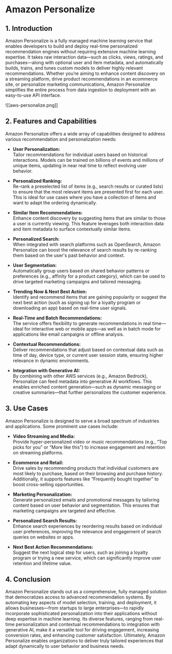 # Amazon Personalize
## 1. Introduction

Amazon Personalize is a fully managed machine learning service that enables developers to build and deploy real-time personalized recommendation engines without requiring extensive machine learning expertise. It takes raw interaction data—such as clicks, views, ratings, and purchases—along with optional user and item metadata, and automatically builds, trains, and tunes custom models to deliver highly relevant recommendations. Whether you’re aiming to enhance content discovery on a streaming platform, drive product recommendations in an ecommerce site, or personalize marketing communications, Amazon Personalize simplifies the entire process from data ingestion to deployment with an easy-to-use API interface.  

![[aws-personalize.png]]
## 2. Features and Capabilities

Amazon Personalize offers a wide array of capabilities designed to address various recommendation and personalization needs:

- **User Personalization:**  
    Tailor recommendations for individual users based on historical interactions. Models can be trained on billions of events and millions of unique items, updating in near real time to reflect evolving user behavior.  
    
- **Personalized Ranking:**  
    Re-rank a preselected list of items (e.g., search results or curated lists) to ensure that the most relevant items are presented first for each user. This is ideal for use cases where you have a collection of items and want to adapt the ordering dynamically.  
    
- **Similar Item Recommendations:**  
    Enhance content discovery by suggesting items that are similar to those a user is currently viewing. This feature leverages both interaction data and item metadata to surface contextually similar items.  
    
- **Personalized Search:**  
    When integrated with search platforms such as OpenSearch, Amazon Personalize can boost the relevance of search results by re-ranking them based on the user's past behavior and context.  
    
- **User Segmentation:**  
    Automatically group users based on shared behavior patterns or preferences (e.g., affinity for a product category), which can be used to drive targeted marketing campaigns and tailored messaging.  
    
- **Trending Now & Next Best Action:**  
    Identify and recommend items that are gaining popularity or suggest the next best action (such as signing up for a loyalty program or downloading an app) based on real-time user signals.  
    
- **Real-Time and Batch Recommendations:**  
    The service offers flexibility to generate recommendations in real time—ideal for interactive web or mobile apps—as well as in batch mode for applications like email campaigns or offline analysis.  
    
- **Contextual Recommendations:**  
    Deliver recommendations that adjust based on contextual data such as time of day, device type, or current user session state, ensuring higher relevance in dynamic environments.  
    
- **Integration with Generative AI:**  
    By combining with other AWS services (e.g., Amazon Bedrock), Personalize can feed metadata into generative AI workflows. This enables enriched content generation—such as dynamic messaging or creative summaries—that further personalizes the customer experience.  

## 3. Use Cases

Amazon Personalize is designed to serve a broad spectrum of industries and applications. Some prominent use cases include:

- **Video Streaming and Media:**  
    Provide hyper-personalized video or music recommendations (e.g., “Top picks for you” or “More like this”) to increase engagement and retention on streaming platforms.  
    
- **Ecommerce and Retail:**  
    Drive sales by recommending products that individual customers are most likely to purchase, based on their browsing and purchase history. Additionally, it supports features like “Frequently bought together” to boost cross-selling opportunities.  
    
- **Marketing Personalization:**  
    Generate personalized emails and promotional messages by tailoring content based on user behavior and segmentation. This ensures that marketing campaigns are targeted and effective.  
    
- **Personalized Search Results:**  
    Enhance search experiences by reordering results based on individual user preferences, improving the relevance and engagement of search queries on websites or apps.  
    
- **Next Best Action Recommendations:**  
    Suggest the next logical step for users, such as joining a loyalty program or trying a new service, which can significantly improve user retention and lifetime value.  

## 4. Conclusion

Amazon Personalize stands out as a comprehensive, fully managed solution that democratizes access to advanced recommendation systems. By automating key aspects of model selection, training, and deployment, it allows businesses—from startups to large enterprises—to rapidly incorporate sophisticated personalization into their applications without deep expertise in machine learning. Its diverse features, ranging from real-time personalization and contextual recommendations to integration with generative AI, make it a versatile tool for driving engagement, increasing conversion rates, and enhancing customer satisfaction. Ultimately, Amazon Personalize enables organizations to deliver truly tailored experiences that adapt dynamically to user behavior and business needs. 

